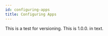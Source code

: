 ```yaml
---
id: configuring-apps
title: Configuring Apps
---
```


This is a test for versioning. This is 1.0.0. in text.
